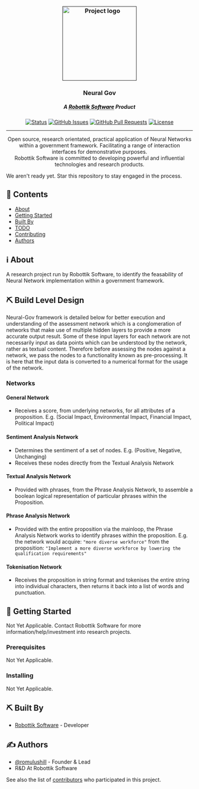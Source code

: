 
<p  align="center">

<a  href=""  rel="noopener">

<h3 align="center"><img width=200px  height=200px  src="https://robottik.com//resources/images/logo.png"  alt="Project logo"></a></h3>

</p>

  

<h3 align="center">Neural Gov</h3>
<h5 align="center" underline=none text-decoration=none>
A 
<a href="https://robottik.co.uk/" style="color: black; text-decoration: underline;text-decoration-style: dotted;">Robottik Software</a> Product</h5> 


  

<div align="center">

  

[![Status](https://img.shields.io/badge/status-active-success.svg)]()
[![GitHub Issues](https://img.shields.io/github/issues/Robottik-Software/Neural-Gov)](https://github.com/Robottik-Software/Neural-Gov/issues)
[![GitHub Pull Requests](https://img.shields.io/github/issues-pr/Robottik-Software/Neural-Gov)](https://github.com/Robottik-Software/Neural-Gov/pulls)
[![License](https://img.shields.io/badge/license-GNU-blue.svg)](/LICENSE)
</div>

---

  

<p  align="center"> Open source, research orientated, practical application of Neural Networks within a government framework. Facilitating a range of interaction interfaces for demonstrative purposes.
<br>
Robottik Software is committed to developing powerful and influential technologies and research products.

<br>

We aren't ready yet. Star this repository to stay engaged in the process.

</p>

## 📝 Contents

- [About](#about)
- [Getting Started](#getting_started)
- [Built By](#built_by)
- [TODO](../TODO.md)
- [Contributing](../CONTRIBUTING.md)
- [Authors](#authors)

## ℹ️ About <a name = "about"></a>

A research project run by Robottik Software, to identify the feasability of Neural Network implementation within a government framework.


## ⛏️ Build Level Design

Neural-Gov framework is detailed below for better execution and understanding of the assessment network which is a conglomeration of networks that make use of multiple hidden layers to provide a more accurate output result. Some of these input layers for each network are not necessarily input as data points which can be understood by the network, rather as textual content. Therefore before assessing the nodes against a network, we pass the nodes to a functionality known as pre-processing. It is here that the input data is converted to a numerical format for the usage of the network.

### Networks

#### General Network
- Receives a score, from underlying networks, for all attributes of a proposition. E.g. (Social Impact, Environmental Impact, Financial Impact, Political Impact)

#### Sentiment Analysis Network
- Determines the sentiment of a set of nodes. E.g. (Positive, Negative, Unchanging)
- Receives these nodes directly from the Textual Analysis Network

#### Textual Analysis Network
- Provided with phrases, from the Phrase Analysis Network, to assemble a boolean logical representation of particular phrases within the Proposition.

#### Phrase Analysis Network
- Provided with the entire proposition via the mainloop, the Phrase Analysis Network works to identify phrases within the proposition. E.g. the network would acquire: ```"more diverse workforce"``` from the proposition: ```"Implement a more diverse workforce by lowering the qualification requirements"```

#### Tokenisation Network
- Receives the proposition in string format and tokenises the entire string into individual characters, then returns it back into a list of words and punctuation.

## 🏁 Getting Started <a name = "getting_started"></a>

Not Yet Applicable.
Contact Robottik Software for more information/help/investment into research projects.

### Prerequisites

Not Yet Applicable.

### Installing

Not Yet Applicable.


## ⛏️ Built By <a name = "built_by"></a>

- [Robottik Software](https://robottik.com/) - Developer

## ✍️ Authors <a name = "authors"></a>

- [@romulushill](https://github.com/romulushill) - Founder & Lead
- R&D At Robottik Software

See also the list of [contributors](https://github.com/Robottik-Software/Neural-Gov/contributors) who participated in this project.
